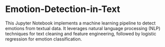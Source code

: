 # Emotion-Detection-in-Text
This Jupyter Notebook implements a machine learning pipeline to detect emotions from textual data. It leverages natural language processing (NLP) techniques for text cleaning and feature engineering, followed by logistic regression for emotion classification.
